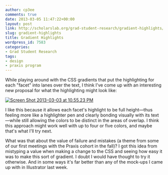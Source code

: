 ```yaml
---
author: cp3ee
comments: true
date: 2013-03-05 11:47:22+00:00
layout: post
link: http://scholarslab.org/grad-student-research/gradient-highlights/
slug: gradient-highlights
title: Gradient Highlights
wordpress_id: 7583
categories:
- Grad Student Research
tags:
- design
- praxis program
---
```


While playing around with the CSS gradients that put the highlighting for each "facet" into lanes over the text, I think I've come up with an interesting new proposal for what the highlighting might look like:

[![Screen Shot 2013-03-03 at 10.55.23 PM](http://www.scholarslab.org/wp-content/uploads/2013/03/Screen-Shot-2013-03-03-at-10.55.23-PM.png)](http://www.scholarslab.org/wp-content/uploads/2013/03/Screen-Shot-2013-03-03-at-10.55.23-PM.png)

I like this because it allows each facet's highlight to be full height—thus feeling more like a highlighter pen and clearly bonding visually with its text—while still allowing the colors to be distinct in the areas of overlap. I think this approach might work well with up to four or five colors, and maybe that's what I'll try next.

What was that about the value of failure and mistakes (a theme from some of our first meetings with the Praxis cohort in the fall)? I got this idea from mistyping a value when making a change to the CSS and seeing how easy it was to make this sort of gradient. I doubt I would have thought to try it otherwise. And in some ways it's far better than any of the mock-ups I came up with in Illustrator last week.
